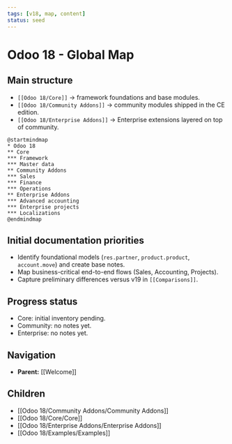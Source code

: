 ```yaml
---
tags: [v18, map, content]
status: seed
---
```

# Odoo 18 - Global Map

## Main structure
- `[[Odoo 18/Core]]` -> framework foundations and base modules.
- `[[Odoo 18/Community Addons]]` -> community modules shipped in the CE edition.
- `[[Odoo 18/Enterprise Addons]]` -> Enterprise extensions layered on top of community.

```plantuml
@startmindmap
* Odoo 18
** Core
*** Framework
*** Master data
** Community Addons
*** Sales
*** Finance
*** Operations
** Enterprise Addons
*** Advanced accounting
*** Enterprise projects
*** Localizations
@endmindmap
```

## Initial documentation priorities
- Identify foundational models (`res.partner`, `product.product`, `account.move`) and create base notes.
- Map business-critical end-to-end flows (Sales, Accounting, Projects).
- Capture preliminary differences versus v19 in `[[Comparisons]]`.

## Progress status
- Core: initial inventory pending.
- Community: no notes yet.
- Enterprise: no notes yet.

## Navigation
- **Parent:** [[Welcome]]
## Children
- [[Odoo 18/Community Addons/Community Addons]]
- [[Odoo 18/Core/Core]]
- [[Odoo 18/Enterprise Addons/Enterprise Addons]]
- [[Odoo 18/Examples/Examples]]
